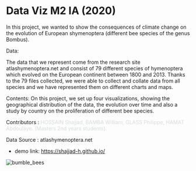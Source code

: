 # Data Viz M2 IA (2020)


In this project, we wanted to show the consequences of climate change on the evolution of European shymenoptera (different bee species of the genus Bombus).

Data:


The data that we represent come from the research site atlashymenoptera.net and consist of 79 different species of hymenoptera which evolved on the European continent between 1800 and 2013. Thanks to the 79 files collected, we were able to collect and collate data from all species and we have represented them on different charts and maps.


Contents:
On this project, we set up four visualizations, showing the geographical distribution of the data, the evolution over time and also a study by country on the proliferation of different bee species.


Contributors : <span style="color:#D7DBDD;">HOSSAIN Shajjad, BAMBA William, GLASS Philippe, HAMAT Abdoulaye.
(Masters 2nd years students).</span>

Data Source : atlashymenoptera.net

* demo link: <a href='https://shajjad-h.github.io/' target="_blank">https://shajjad-h.github.io/</a>


![bumble_bees](https://shajjad-h.github.io/img_home.png)
